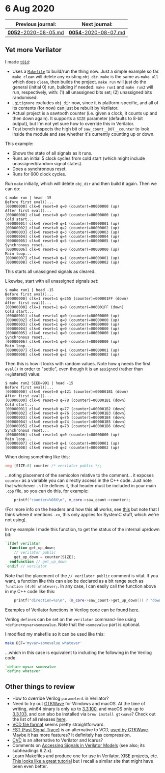 # 6 Aug 2020

| Previous journal: | Next journal: |
|-|-|
| [**0052**-2020-08-05.md](./0052-2020-08-05.md) | [**0054**-2020-08-07.md](./0054-2020-08-07.md) |

## Yet more Verilator

I made [`t01d`](https://github.com/algofoogle/sandpit/tree/master/fpga/verilator/test01/t01d):
*   Uses a [`Makefile`](https://github.com/algofoogle/sandpit/blob/master/fpga/verilator/test01/t01d/Makefile) to build/run the thing now. Just a simple example so far. `make clean` will delete any existing `obj_dir`. `make` is the same as `make all` which does `clean`, then builds the project. `make run` will just do the general (initial 0) run, building if needed. `make run1` and `make run2` will run, respectively, with: (1) all unassigned bits set; (2) unassigned bits randomised.
*   `.gitignore` excludes `obj_dir` now, since it is platform-specific, and all of its contents (for now) can just be rebuilt by Verilator.
*   Actual project is a sawtooth counter (i.e. given a clock, it counts up and then down again). It supports a `SIZE` parameter (defaults to 8-bit output), but I'm not yet sure how to override this in Verilator.
*   Test bench inspects the high bit of `saw_count__DOT__counter` to look inside the module and see whether it's currently counting up or down.

This example:
*   Shows the state of all signals as it runs.
*   Runs an initial 5 clock cycles from cold start (which might include unassigned/random signal states).
*   Does a synchronous reset.
*   Runs for 600 clock cycles.

Run `make` initially, which will delete `obj_dir` and then build it again. Then we can do:

```
$ make run | head -15
Before first eval()...
[00000000] clk=0 reset=0 q=0 (counter)=00000000 (up)
After first eval()...
[00000000] clk=0 reset=0 q=0 (counter)=00000000 (up)
Cold start...
[00000001] clk=0 reset=0 q=1 (counter)=00000001 (up)
[00000002] clk=0 reset=0 q=2 (counter)=00000002 (up)
[00000003] clk=0 reset=0 q=3 (counter)=00000003 (up)
[00000004] clk=0 reset=0 q=4 (counter)=00000004 (up)
[00000005] clk=0 reset=0 q=5 (counter)=00000005 (up)
Synchronous reset...
[00000006] clk=0 reset=1 q=0 (counter)=00000000 (up)
Main loop...
[00000007] clk=0 reset=0 q=1 (counter)=00000001 (up)
[00000008] clk=0 reset=0 q=2 (counter)=00000002 (up)
```

This starts all unassigned signals as cleared.

Likewise, start with all unassigned signals *set*:

```
$ make run1 | head -15
Before first eval()...
[00000000] clk=1 reset=1 q=255 (counter)=000001FF (down)
After first eval()...
[00000000] clk=1 reset=1 q=0 (counter)=000001FF (down)
Cold start...
[00000001] clk=0 reset=1 q=0 (counter)=00000000 (up)
[00000002] clk=0 reset=1 q=0 (counter)=00000000 (up)
[00000003] clk=0 reset=1 q=0 (counter)=00000000 (up)
[00000004] clk=0 reset=1 q=0 (counter)=00000000 (up)
[00000005] clk=0 reset=1 q=0 (counter)=00000000 (up)
Synchronous reset...
[00000006] clk=0 reset=1 q=0 (counter)=00000000 (up)
Main loop...
[00000007] clk=0 reset=0 q=1 (counter)=00000001 (up)
[00000008] clk=0 reset=0 q=2 (counter)=00000002 (up)
```

Then this is how it looks with random values. Note how `q` needs the first `eval()` in order to "settle", even though it is an `assign`ed (rather than `reg`istered) value:

```
$ make run2 SEED=991 | head -15
Before first eval()...
[00000000] clk=0 reset=0 q=121 (counter)=000001B1 (down)
After first eval()...
[00000000] clk=0 reset=0 q=78 (counter)=000001B1 (down)
Cold start...
[00000001] clk=0 reset=0 q=77 (counter)=000001B2 (down)
[00000002] clk=0 reset=0 q=76 (counter)=000001B3 (down)
[00000003] clk=0 reset=0 q=75 (counter)=000001B4 (down)
[00000004] clk=0 reset=0 q=74 (counter)=000001B5 (down)
[00000005] clk=0 reset=0 q=73 (counter)=000001B6 (down)
Synchronous reset...
[00000006] clk=0 reset=1 q=0 (counter)=00000000 (up)
Main loop...
[00000007] clk=0 reset=0 q=1 (counter)=00000001 (up)
[00000008] clk=0 reset=0 q=2 (counter)=00000002 (up)
```

When doing something like this:

```verilog
reg [SIZE:0] counter /* verilator public */;
```

...noting placement of the semicolon relative to the comment... it exposes `counter` as a variable you can directly access in the C++ code. Just note that whichever `.h` file defines it, that header must be included in your main `.cpp` file, so you can do this, for example:

```cpp
    printf("counter=%08X\n", m_core->saw_count->counter);
```

(For more info on the headers and how this all works, see [this](https://www.embecosm.com/appnotes/ean6/html/ch06s02s01.html) but note that I think where it mentions `->v`, this only applies for SystemC stuff, which we're not using).

In my example I made this function, to get the status of the internal up/down bit:

```verilog
`ifdef verilator
  function get_up_down;
    // verilator public
    get_up_down = counter[SIZE];
  endfunction // get_up_down
`endif // verilator
```

Note that the placement of the `// verilator public` comment is vital. If you want, a function like this can also be declared as a bit range such as `function [4:0] whatever;`. In any case, I can easily call the function above in my C++ code like this:

```cpp
    printf("direction=%s\n", (m_core->saw_count->get_up_down()) ? "down" : "up");
```

Examples of Verilator functions in Verilog code can be found [here](https://gitlab.lrz.de/ga78cez/optimsoc-sources/blob/a469f23a1b4744554efae0eadc7c69543412b08b/src/rtl/sram/verilog/sram_sp_impl_plain.v).

Verilog `define`s can be set on the `verilator` command-line using `+define+myvar=somevalue`. Note that the `=somevalue` part is optional.

I modified my makefile so it can be used like this:

```bash
make DEF='myvar=somevalue whatever'
```

...which in this case is equivalent to including the following in the Verilog code:

```verilog
`define myvar somevalue
`define whatever
```

## Other things to review

*   How to override Verilog `parameter`s in Verilator?
*   Need to try out [GTKWave](http://gtkwave.sourceforge.net/) for Windows and macOS. At the time of writing, win64 binary is only up to [3.3.100](https://sourceforge.net/projects/gtkwave/files/gtkwave-3.3.100-bin-win64/), and macOS only up to [3.3.103](https://sourceforge.net/projects/gtkwave/files/gtkwave-3.3.103-osx-app/), and can also be installed via `brew install gtkwave`? Check out the list of all releases [here](https://sourceforge.net/projects/gtkwave/files/).
*   [VCD file format](https://en.wikipedia.org/wiki/Value_change_dump) seems pretty straightforward.
*   [FST (Fast Signal Trace)](http://gtkwave.sourceforge.net/gtkwave.pdf#page=135&zoom=100,132,72) is an alternative to VCD, [used by GTKWave](https://www.veripool.org/projects/verilator/wiki/Manual-verilator#How-do-I-generate-FST-waveforms-traces-in-C). Maybe it has more features? It definitely has compression.
*   [CVC](http://www.tachyon-da.com/what-is-cvc/) is an alternative to Verilator and Icarus?
*   Comments on [Accessing Signals in Verilator Models](https://www.embecosm.com/appnotes/ean6/html/ch06s02.html) (see also; its subheadings 6.2.x).
*   Learn Makefiles and produce one for use in Verilator, XISE projects, etc. [This looks like a great tutorial](https://makefiletutorial.com/) but I recall a similar site that might have been even better.


